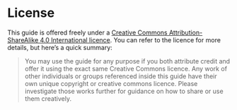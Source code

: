 # License

This guide is offered freely under a [Creative Commons Attribution-ShareAlike 4.0 International licence](http://creativecommons.org/licenses/by-sa/4.0/). You can refer to the licence for more details, but here’s a quick summary:&#x20;

> You may use the guide for any purpose if you both attribute credit and offer it using the exact same Creative Commons licence. Any work of other individuals or groups referenced inside this guide have their own unique copyright or creative commons licence. Please investigate those works further for guidance on how to share or use them creatively.

